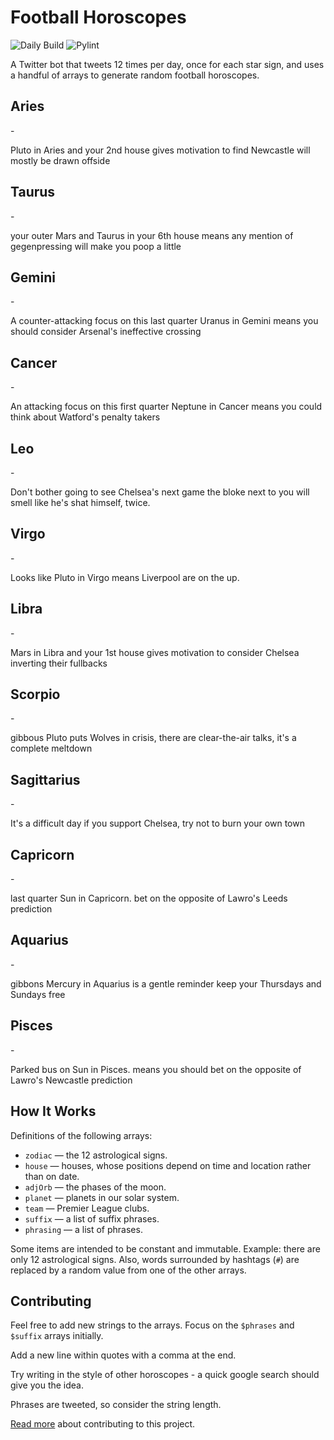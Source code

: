 # Football Horoscopes

![Daily Build](https://github.com/MatBenfield/bot_football_horoscopes/workflows/Daily%20Build/badge.svg) ![Pylint](https://github.com/MatBenfield/bot_football_horoscopes/workflows/Pylint/badge.svg)

A Twitter bot that tweets 12 times per day, once for each star sign, and uses a handful of arrays to generate random football horoscopes.

<!-- horoscopes_item starts -->
<h2>Aries</h2> - <p>Pluto in Aries and your 2nd house gives motivation to find Newcastle will mostly be drawn offside</p><h2>Taurus</h2> - <p>your outer Mars and Taurus in your 6th house means any mention of gegenpressing will make you poop a little</p><h2>Gemini</h2> - <p>A counter-attacking focus on this last quarter Uranus in Gemini means you should consider Arsenal's ineffective crossing</p><h2>Cancer</h2> - <p>An attacking focus on this first quarter Neptune in Cancer means you could think about Watford's penalty takers</p><h2>Leo</h2> - <p>Don't bother going to see Chelsea's next game the bloke next to you will smell like he's shat himself, twice.</p><h2>Virgo</h2> - <p>Looks like Pluto in Virgo means Liverpool are on the up.</p><h2>Libra</h2> - <p>Mars in Libra and your 1st house gives motivation to consider Chelsea inverting their fullbacks</p><h2>Scorpio</h2> - <p>gibbous Pluto puts Wolves in crisis, there are clear-the-air talks, it's a complete meltdown</p><h2>Sagittarius</h2> - <p>It's a difficult day if you support Chelsea, try not to burn your own town</p><h2>Capricorn</h2> - <p>last quarter Sun in Capricorn. bet on the opposite of Lawro's Leeds prediction</p><h2>Aquarius</h2> - <p>gibbons Mercury in Aquarius is a gentle reminder keep your Thursdays and Sundays free</p><h2>Pisces</h2> - <p>Parked bus on Sun in Pisces. means you should bet on the opposite of Lawro's Newcastle prediction</p>
<!-- horoscopes_item ends -->

## How It Works

 Definitions of the following arrays:

* `zodiac` — the 12 astrological signs.
* `house` —  houses, whose positions depend on time and location rather than on date.
* `adjOrb` — the phases of the moon.
* `planet` — planets in our solar system.
* `team` — Premier League clubs.
* `suffix` — a list of suffix phrases.
* `phrasing` — a list of phrases.

Some items are intended to be constant and immutable. Example: there are only 12 astrological signs. Also, words surrounded by hashtags (`#`) are replaced by a random value from one of the other arrays.

## Contributing

Feel free to add new strings to the arrays. Focus on the `$phrases` and `$suffix` arrays initially.

Add a new line within quotes with a comma at the end.

Try writing in the style of other horoscopes - a quick google search should give you the idea.

Phrases are tweeted, so consider the string length.

[Read more](CONTRIBUTING.MD) about contributing to this project.
